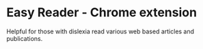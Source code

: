 Easy Reader - Chrome extension
================================

Helpful for those with dislexia read various web based articles and publications.  
